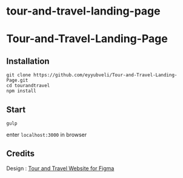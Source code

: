 # tour-and-travel-landing-page

# Tour-and-Travel-Landing-Page

## Installation
```
git clone https://github.com/eyyubveli/Tour-and-Travel-Landing-Page.git
cd tourandtravel
npm install
```

## Start
 `gulp`

enter `localhost:3000` </a> in browser

## Credits

Design : <a href="https://dribbble.com/musicalryo?ref=uistore.design">Tour and Travel Website for Figma</a>
